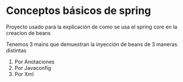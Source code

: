 # Conceptos básicos de spring
Proyecto usado para la explicación de como se usa el spring core en la creacion de beans

Tenemos 3 mains que demuestran la inyección de beans de 3 maneras distintas

1. Por Anotaciones
2. Por Javaconfig
3. Por Xml